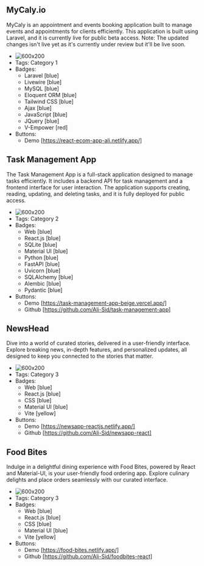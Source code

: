 ## MyCaly.io
 MyCaly is an appointment and events booking application built to manage events and appointments for clients efficiently. This application is built using Laravel, and it is currently live for public beta access. Note: The updated changes isn't live yet as it's currently under review but it'll be live soon.
- ![600x200](https://res.cloudinary.com/dr1pmtefx/image/upload/f_auto,q_auto/p6aunuijd1dnjisduqem)
- Tags: Category 1
- Badges:
  - Laravel [blue]
  - Livewire [blue]
  - MySQL [blue]
  - Eloquent ORM [blue]
  - Tailwind CSS [blue]
  - Ajax [blue]
  - JavaScript [blue]
  - JQuery [blue]
  - V-Empower [red]
- Buttons:
  - Demo [https://react-ecom-app-ali.netlify.app/]

## Task Management App
The Task Management App is a full-stack application designed to manage tasks efficiently. It includes a backend API for task management and a frontend interface for user interaction. The application supports creating, reading, updating, and deleting tasks, and it is fully deployed for public access.
- ![600x200](https://res.cloudinary.com/dr1pmtefx/image/upload/f_auto,q_auto/Screenshot_2024-08-31_201932_pkp38q)
- Tags: Category 2
- Badges:
  - Web [blue]
  - React.js [blue]
  - SQLite [blue]
  - Material UI [blue]
  - Python [blue]
  - FastAPI [blue]
  - Uvicorn [blue]
  - SQLAlchemy [blue]
  - Alembic [blue]
  - Pydantic [blue]
- Buttons:
  - Demo [https://task-management-app-beige.vercel.app/]
  - Github [https://github.com/Ali-Sid/task-management-app]

## NewsHead
Dive into a world of curated stories, delivered in a user-friendly interface. Explore breaking news, in-depth features, and personalized updates, all designed to keep you connected to the stories that matter.
- ![600x200](https://res.cloudinary.com/dr1pmtefx/image/upload/f_auto,q_auto/ebwkeljmi0xmmynl6xei)
- Tags: Category 3
- Badges:
  - Web [blue]
  - React.js [blue]
  - CSS [blue]
  - Material UI [blue]
  - Vite [yellow]
- Buttons:
  - Demo [https://newsapp-reactjs.netlify.app/]
  - Github [https://github.com/Ali-Sid/newsapp-react]

## Food Bites
Indulge in a delightful dining experience with Food Bites, powered by React and Material-UI, is your user-friendly food ordering app. Explore culinary delights and place orders seamlessly with our curated interface.
- ![600x200](https://res.cloudinary.com/dr1pmtefx/image/upload/v1693778007/Screenshot_2023-09-04_032234_lz9wr9.png)
- Tags: Category 3
- Badges:
  - Web [blue]
  - React.js [blue]
  - CSS [blue]
  - Material UI [blue]
  - Vite [yellow]
- Buttons:
  - Demo [https://food-bites.netlify.app/]
  - Github [https://github.com/Ali-Sid/foodbites-react]
